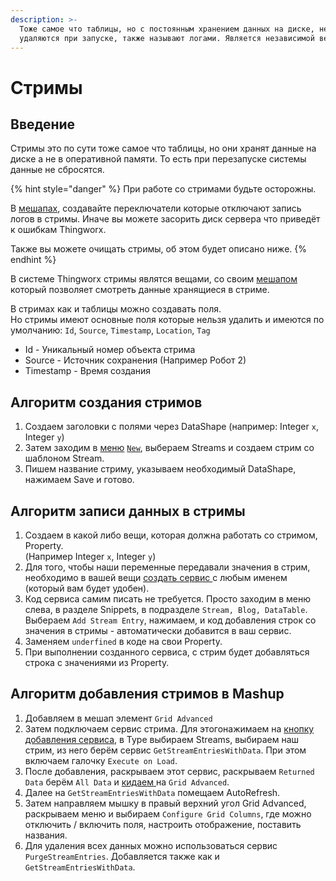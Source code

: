 ```yaml
---
description: >-
  Тоже самое что таблицы, но с постоянным хранением данных на диске, не
  удаляются при запуске, также называют логами. Является независимой вещью.
---
```


# Стримы

## Введение

Стримы это по сути тоже самое что таблицы, но они хранят данные на диске а не в оперативной памяти. То есть при перезапуске системы данные не сбросятся.

{% hint style="danger" %}
При работе со стримами будьте осторожны.&#x20;

В [мешапах](../thingworx-web/layout-mashup.md), создавайте переключатели которые отключают запись логов в стримы. Иначе вы можете засорить диск сервера что приведёт к ошибкам Thingworx.

Также вы можете очищать стримы, об этом будет описано ниже.
{% endhint %}

В системе Thingworx стримы являтся вещами, со своим [мешапом](../thingworx-web/layout-mashup.md) который позволяет смотреть данные хранящиеся в стриме.

В стримах как и таблицы можно создавать поля. \
Но стримы имеют основные поля которые нельзя удалить и имеются по умолчанию: `Id`, `Source`, `Timestamp`, `Location`, `Tag`

* Id - Уникальный номер объекта стрима
* Source - Источник сохранения (Например Робот 2)
* Timestamp - Время создания

## Алгоритм создания стримов

1. Cоздаем заголовки с полями через DataShape (например: Integer `x`, Integer `y`)
2. Затем заходим в [меню](../thingworx-web/sozdanie-obektov.md) [`New`](../thingworx-web/sozdanie-obektov.md), выбераем Streams и создаем стрим со шаблоном Stream.
3. Пишем название стриму, указываем необходимый DataShape, нажимаем Save и готово.

## Алгоритм записи данных в стримы

1. Создаем в какой либо вещи, которая должна работать со стримом, Property. \
   (Например Integer `x`, Integer `y`)
2. Для того, чтобы наши переменные передавали значения в стрим, необходимо в вашей вещи [создать сервис ](../thingworx-web/veshi.md#sozdanie-servisa)с любым именем (который вам будет удобен).
3. Код сервиса самим писать не требуется. Просто заходим в меню слева, в разделе Snippets, в подразделе `Stream, Blog, DataTable`. Выбераем `Add Stream Entry`, нажимаем, и код добавления строк со значения в стримы - автоматически добавится в ваш сервис.
4. Заменяем `underfined` в коде на свои Property.
5. При выполнении созданного сервиса, с стрим будет добавляться строка с значениями из Property.

## Алгоритм добавления стримов в Mashup

1. Добавляем в мешап элемент `Grid Advanced`
2. Затем подключаем сервис стрима. Для этогонажимаем на [кнопку добавления сервиса](../thingworx-web/layout-mashup.md#podklyuchenie-servisov-veshei-k-mashup), в Type выбираем Streams, выбираем наш стрим, из него берём сервис `GetStreamEntriesWithData`. При этом включаем галочку `Execute on Load`.
3. После добавления, раскрываем этот сервис, раскрываем `Returned Data` берём `All Data` и [кидаем ](../thingworx-web/layout-mashup.md#podklyuchenie-servisov-k-vidzhetam-mashupa)на `Grid Advanced`.
4. Далее на `GetStreamEntriesWithData` помещаем AutoRefresh.
5. Затем направляем мышку в правый верхний угол Grid Advanced, раскрываем меню и выбираем `Configure Grid Columns`, где можно отключить / включить поля, настроить отображение, поставить названия.
6. Для удаления всех данных можно использоваться сервис `PurgeStreamEntries`. Добавляется также как и `GetStreamEntriesWithData`.
